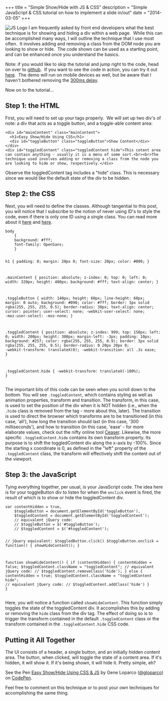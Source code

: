 +++
title       = "Simple Show/Hide with JS & CSS"
description = "Simple JavaScript & CSS tutorial on how to implement a slide in/out"
date        = "2014-03-05"
+++

![JS Logo](/js.jpg) I am frequently asked by front end developers what the best technique is for showing and hiding a div within a web page.  While this can be accomplished many ways, I will outline the technique that I use most often.  It involves adding and removing a class from the DOM node you are looking to show or hide.  The code shown can be used as a starting point, and can be enhanced once you understand the basics.

Note: if you would like to skip the tutorial and jump right to the code, head on over to [github](https://github.com/gloparco/ShowHide").  If you want to see the code in action, you can try it out [here](http://elemdage.com/ShowHide).  The demo will run on mobile devices as well, but be aware that I haven't bothered removing the [300ms delay](http://updates.html5rocks.com/2013/12/300ms-tap-delay-gone-away).

Now on to the tutorial...

## Step 1: the HTML

First, you will need to set up your tags properly.  We will set up two div's of note: a div that acts as a toggle button, and a toggle-able content area:

<div data-height="220" data-theme-id="8299" data-slug-hash="LcIKJ" data-default-tab="html" data-user="gloparco" class='codepen'><pre><code>&lt;div id=&quot;mainContent&quot; class=&quot;mainContent&quot;&gt;
  &lt;h1&gt;Easy Show/Hide Using CSS&lt;/h1&gt;
  &lt;div id=&quot;toggleButton&quot; class=&quot;toggleButton&quot;&gt;Show Content&lt;/div&gt;
&lt;/div&gt;
&lt;div id=&quot;toggledContent&quot; class=&quot;toggledContent hide&quot;&gt;This cotent area can contain anything - usually it is a menu of some sort.&lt;br&gt;&lt;br&gt;The technique used involves adding or removing a class from the node you are looking to hide or show, respectively.&lt;/div&gt;</code></pre>
</div><script async src="//codepen.io/assets/embed/ei.js"></script>

Observe the toggledContent tag includes a "hide" class.  This is necessary since we would like the default state of the div to be hidden.

## Step 2: the CSS

Next, you will need to define the classes.  Although tangential to this post, you will notice that I subscribe to the notion of never using ID's to style the code, even if there is only one ID using a single class.  You can read more about it [here](http://screwlewse.com/2010/07/dont-use-id-selectors-in-css/) and [here](http://css-tricks.com/a-line-in-the-sand/).

<div data-height="414" data-theme-id="8299" data-slug-hash="LcIKJ" data-default-tab="css" data-user="gloparco" class='codepen'><pre><code>body
	{
	background: #fff;
	font-family: OpenSans;
	}

h1
	{
	padding: 0;
	margin: 20px 0;
	font-size: 20px;
	color: #090;
	}

.mainContent
	{
	position: absolute;
	z-index: 0;
	top: 0;
	left: 0;
	width: 320px;
	height: 480px;
	background: #fff;
	text-align: center;
	}

.toggleButton
	{
	width: 140px;
	height: 60px;
	line-height: 60px;
	margin: 0 auto;
	background: #090;
	color: #fff;
	border: 3px solid rgba(255, 255, 255, 0.5);
	border-radius: 30px;
	text-align: center;
	cursor: pointer;
	user-select: none;
	-webkit-user-select: none;
	-moz-user-select: -moz-none;
	}

.toggledContent
	{
	position: absolute;
	z-index: 999;
	top: 150px;
	left: 0;
	width: 200px;
	height: 300px;
	margin-left: -3px;
	padding: 10px;
	background: #257;
	color: rgba(255, 255, 255, 0.9);
	border: 3px solid rgba(255, 255, 255, 0.5);
	border-radius: 0 20px 20px 0;
	-webkit-transform: translateX(0);
	-webkit-transition: all .3s ease;
	}

.toggledContent.hide
	{
	-webkit-transform: translateX(-100%);
	}</code></pre>
</div><script async src="//codepen.io/assets/embed/ei.js"></script>

The important bits of this code can be seen when you scroll down to the bottom.  You will see <code class="inline">.toggledContent</code>, which contains styling as well as animation properties, transform and transition.  The transform, in this case, is used to set the position of the div when it is NOT hidden (i.e., when the <code class="inline">.hide</code> class is removed from the tag - more about this, later).  The transition is used to direct the browser which transforms are to be transitioned (in this case, 'all'), how long the transition should last (in this case, '300 milliseconds'), and how to transition (in this case, 'ease' - for more elaborate values, check out the nifty online tool [Ceaser](http://matthewlein.com/ceaser/).  Likewise, the more specific <code class="inline">.toggledContent.hide</code> contains its own transform property.  Its purpose is to shift the toggledContent div along the x-axis by -100%.  Since the starting x coordinate is 0, as defined in the "left" property of the <code class="inline">.toggledContent</code> class, the transform will effectively shift the content out of the viewport.

## Step 3: the JavaScript

Tying everything together, per usual, is your JavaScript code.  The idea here is for your toggleButton div to listen for when the <code class="inline">onclick</code> event is fired, the result of which is to show or hide the toggledContent div.

<div data-height="700" data-theme-id="8299" data-slug-hash="LcIKJ" data-default-tab="js" data-user="gloparco" class='codepen'><pre><code>var contentHidden = true,
	$toggleButton = document.getElementById(&#39;toggleButton&#39;),
	$toggledContent = document.getElementById(&#39;toggledContent&#39;);
	// equivalent jQuery code:
	// $toggleButton = $(&#39;#toggleButton&#39;);
	// $toggledContent = $(&#39;#toggledContent&#39;);

// jQuery equivalent: $toggledButton.click()
$toggleButton.onclick = function()
	{
	showHideContent();
	}

function showHideContent()
	{
	if (contentHidden)
		{
		contentHidden = false;
		$toggledContent.className = &quot;toggledContent&quot;;
		// equivalent jQuery code:
		// $toggledContent.removeClass(&#39;hide&#39;);
		}
	else
		{
		contentHidden = true;
		$toggledContent.className = &quot;toggledContent hide&quot;;
		// equivalent jQuery code:
		// $toggledContent.addClass(&#39;hide&#39;)
		}
	}</code></pre>
</div><script async src="//codepen.io/assets/embed/ei.js"></script>

Here, you will notice a function called <code class="inline">showHideContent</code>.  This function simply toggles the state of the toggledContent div.  It accomplishes this by adding or removing the <code class="inline">hide</code> class from the div tag.  The effect of doing so is to trigger the transform contained in the default <code class="inline">.toggledContent</code> class or the transform contained in the <code class="inline">.toggledContent.hide</code> CSS code.

## Putting it All Together

The UI consists of a header, a single button, and an initially hidden content area.  The button, when clicked, will toggle the state of a content area.  If it's hidden, it will show it.  If it's being shown, it will hide it.  Pretty simple, eh?

<p data-height="530" data-theme-id="8299" data-slug-hash="LcIKJ" data-default-tab="result" data-user="gloparco" class='codepen'>See the Pen <a href='http://codepen.io/gloparco/pen/LcIKJ/'>Easy Show/Hide Using CSS & JS</a> by Gene Loparco (<a href='http://codepen.io/gloparco'>@gloparco</a>) on <a href='http://codepen.io'>CodePen</a>.</p>
<script async src="//codepen.io/assets/embed/ei.js"></script>

Feel free to comment on this technique or to post your own techniques for accomplishing the same thing.

